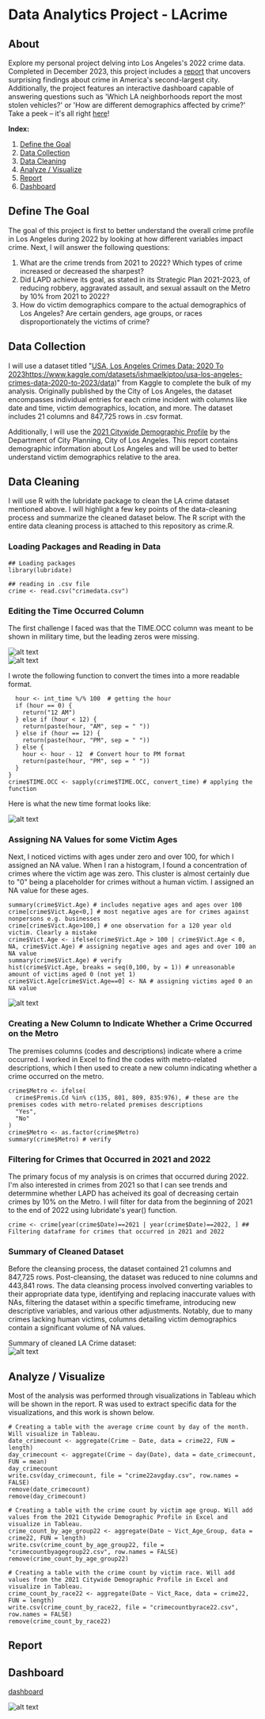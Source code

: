 # Data Analytics Project - LAcrime

## About

Explore my personal project delving into Los Angeles's 2022 crime data. Completed in December 2023, this project includes a [report](https://github.com/ChandlerTinagero/LAcrime/blob/main/README.md#analyze--visualize) that uncovers surprising findings about crime in America's second-largest city. Additionally, the project features an interactive dashboard capable of answering questions such as 'Which LA neighborhoods report the most stolen vehicles?' or 'How are different demographics affected by crime?' Take a peek – it's all right [here](https://github.com/ChandlerTinagero/LAcrime/blob/main/README.md#dashboard)!

__Index:__  
1. [Define the Goal](https://github.com/ChandlerTinagero/LAcrime/edit/main/README.md#define-the-goal)  
2. [Data Collection](https://github.com/ChandlerTinagero/LAcrime/blob/main/README.md#data-collection)  
3. [Data Cleaning](https://github.com/ChandlerTinagero/LAcrime/blob/main/README.md#data-cleaning)  
4. [Analyze / Visualize](https://github.com/ChandlerTinagero/LAcrime/blame/main/README.md#data-collection)  
5. [Report](https://github.com/ChandlerTinagero/LAcrime/blob/main/README.md#analyze--visualize)  
6. [Dashboard](https://github.com/ChandlerTinagero/LAcrime/blob/main/README.md#dashboard)  

## Define The Goal

The goal of this project is first to better understand the overall crime profile in Los Angeles during 2022 by looking at how different variables impact crime. Next, I will answer the following questions:  
1. What are the crime trends from 2021 to 2022? Which types of crime increased or decreased the sharpest?  
2. Did LAPD achieve its goal, as stated in its Strategic Plan 2021-2023, of reducing robbery, aggravated assault, and sexual assault on the Metro by 10% from 2021 to 2022?  
3. How do victim demographics compare to the actual demographics of Los Angeles? Are certain genders, age groups, or races disproportionately the victims of crime?  

## Data Collection  

I will use a dataset titled "[USA, Los Angeles Crimes Data: 2020 To 2023](https://www.kaggle.com/datasets/ishmaelkiptoo/usa-los-angeles-crimes-data-2020-to-2023/data)https://www.kaggle.com/datasets/ishmaelkiptoo/usa-los-angeles-crimes-data-2020-to-2023/data)" from Kaggle to complete the bulk of my analysis. Originally published by the City of Los Angeles, the dataset encompasses individual entries for each crime incident with columns like date and time, victim demographics, location, and more. The dataset includes 21 columns and 847,725 rows in .csv format.   

Additionally, I will use the [2021 Citywide Demographic Profile](https://planning.lacity.org/odocument/491f25dd-7c3f-4f53-984b-35b3038ecd05/standard_report_2021.pdf) by the Department of City Planning, City of Los Angeles. This report contains demographic information about Los Angeles and will be used to better understand victim demographics relative to the area.

## Data Cleaning

I will use R with the lubridate package to clean the LA crime dataset mentioned above. I will highlight a few key points of the data-cleaning process and summarize the cleaned dataset below. The R script with the entire data cleaning process is attached to this repository as crime.R.  

### Loading Packages and Reading in Data  

```
## Loading packages
library(lubridate)

## reading in .csv file
crime <- read.csv("crimedata.csv")
```

### Editing the Time Occurred Column

The first challenge I faced was that the TIME.OCC column was meant to be shown in military time, but the leading zeros were missing.  

![alt text](https://github.com/ChandlerTinagero/LAcrime/blob/main/Images_for_README/Time%20Head.png)  
![alt text](https://github.com/ChandlerTinagero/LAcrime/blob/main/Images_for_README/Time%20Summary.png)

I wrote the following function to convert the times into a more readable format.  
```
  hour <- int_time %/% 100  # getting the hour
  if (hour == 0) {
    return("12 AM")
  } else if (hour < 12) {
    return(paste(hour, "AM", sep = " "))
  } else if (hour == 12) {
    return(paste(hour, "PM", sep = " "))
  } else {
    hour <- hour - 12  # Convert hour to PM format
    return(paste(hour, "PM", sep = " "))
  }
}
crime$TIME.OCC <- sapply(crime$TIME.OCC, convert_time) # applying the function
```

Here is what the new time format looks like:  

![alt text](https://github.com/ChandlerTinagero/LAcrime/blob/main/Images_for_README/New%20Time%20Head.png)

### Assigning NA Values for some Victim Ages  

Next, I noticed victims with ages under zero and over 100, for which I assigned an NA value. When I ran a histogram, I found a concentration of crimes where the victim age was zero. This cluster is almost certainly due to "0" being a placeholder for crimes without a human victim. I assigned an NA value for these ages.  

```
summary(crime$Vict.Age) # includes negative ages and ages over 100
crime[crime$Vict.Age<0,] # most negative ages are for crimes against nonpersons e.g. businesses
crime[crime$Vict.Age>100,] # one observation for a 120 year old victim. Clearly a mistake
crime$Vict.Age <- ifelse(crime$Vict.Age > 100 | crime$Vict.Age < 0, NA, crime$Vict.Age) # assigning negative ages and ages and over 100 an NA value
summary(crime$Vict.Age) # verify
hist(crime$Vict.Age, breaks = seq(0,100, by = 1)) # unreasonable amount of victims aged 0 (not yet 1)
crime$Vict.Age[crime$Vict.Age==0] <- NA # assigning victims aged 0 an NA value
```

![alt text](https://github.com/ChandlerTinagero/LAcrime/blob/main/Images_for_README/Age%20Histogram.png) 

### Creating a New Column to Indicate Whether a Crime Occurred on the Metro  

The premises columns (codes and descriptions) indicate where a crime occurred. I worked in Excel to find the codes with metro-related descriptions, which I then used to create a new column indicating whether a crime occurred on the metro.

```
crime$Metro <- ifelse(
  crime$Premis.Cd %in% c(135, 801, 809, 835:976), # these are the premises codes with metro-related premises descriptions
  "Yes",
  "No"
)
crime$Metro <- as.factor(crime$Metro)
summary(crime$Metro) # verify
```

### Filtering for Crimes that Occurred in 2021 and 2022  

The primary focus of my analysis is on crimes that occurred during 2022. I'm also interested in crimes from 2021 so that I can see trends and determmine whether LAPD has acheived its goal of decreasing certain crimes by 10% on the Metro. I will filter for data from the beginning of 2021 to the end of 2022 using lubridate's year() function.  

```
crime <- crime[year(crime$Date)==2021 | year(crime$Date)==2022, ] ## Filtering dataframe for crimes that occurred in 2021 and 2022
```

### Summary of Cleaned Dataset  

Before the cleansing process, the dataset contained 21 columns and 847,725 rows. Post-cleansing, the dataset was reduced to nine columns and 443,841 rows. The data cleansing process involved converting variables to their appropriate data type, identifying and replacing inaccurate values with NAs, filtering the dataset within a specific timeframe, introducing new descriptive variables, and various other adjustments. Notably, due to many crimes lacking human victims, columns detailing victim demographics contain a significant volume of NA values.  

Summary of cleaned LA Crime dataset:  
![alt text](https://github.com/ChandlerTinagero/LAcrime/blob/main/Images_for_README/Cleaned%20Dataset%20Summary.png)

## Analyze / Visualize  

Most of the analysis was performed through visualizations in Tableau which will be shown in the report. R was used to extract specific data for the visualizations, and this work is shown below. 

```
# Creating a table with the average crime count by day of the month. Will visualize in Tableau.
date_crimecount <- aggregate(Crime ~ Date, data = crime22, FUN = length)
day_crimecount <- aggregate(Crime ~ day(Date), data = date_crimecount, FUN = mean)
day_crimecount
write.csv(day_crimecount, file = "crime22avgday.csv", row.names = FALSE)
remove(date_crimecount)
remove(day_crimecount)

# Creating a table with the crime count by victim age group. Will add values from the 2021 Citywide Demographic Profile in Excel and visualize in Tableau.
crime_count_by_age_group22 <- aggregate(Date ~ Vict_Age_Group, data = crime22, FUN = length)
write.csv(crime_count_by_age_group22, file = "crimecountbyagegroup22.csv", row.names = FALSE)
remove(crime_count_by_age_group22)

# Creating a table with the crime count by victim race. Will add values from the 2021 Citywide Demographic Profile in Excel and visualize in Tableau.
crime_count_by_race22 <- aggregate(Date ~ Vict_Race, data = crime22, FUN = length)
write.csv(crime_count_by_race22, file = "crimecountbyrace22.csv", row.names = FALSE)
remove(crime_count_by_race22)
```


## Report  


## Dashboard   
[dashboard](https://public.tableau.com/views/CrimeinLosAngeles2022/Dashboard?:language=en-US&:display_count=n&:origin=viz_share_link)

![alt text](https://github.com/ChandlerTinagero/LAcrime/blob/main/Images_for_README/Dashboard.png)




